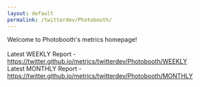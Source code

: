 ```yaml
---
layout: default
permalink: /twitterdev/Photobooth/
---
```

Welcome to Photobooth's metrics homepage!
<br><br>
Latest WEEKLY Report - <a href="https://twitter.github.io/metrics/twitterdev/Photobooth/WEEKLY">https://twitter.github.io/metrics/twitterdev/Photobooth/WEEKLY</a>
<br>
Latest MONTHLY Report - <a href="https://twitter.github.io/metrics/twitterdev/Photobooth/MONTHLY">https://twitter.github.io/metrics/twitterdev/Photobooth/MONTHLY</a>
<br>
